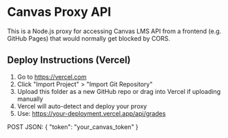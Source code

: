 
# Canvas Proxy API

This is a Node.js proxy for accessing Canvas LMS API from a frontend (e.g. GitHub Pages) that would normally get blocked by CORS.

## Deploy Instructions (Vercel)

1. Go to https://vercel.com
2. Click "Import Project" > "Import Git Repository"
3. Upload this folder as a new GitHub repo or drag into Vercel if uploading manually
4. Vercel will auto-detect and deploy your proxy
5. Use: https://your-deployment.vercel.app/api/grades

POST JSON: { "token": "your_canvas_token" }
